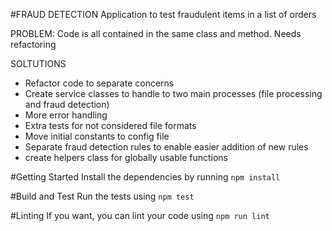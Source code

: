 #FRAUD DETECTION
Application to test fraudulent items in a list of orders

PROBLEM:
Code is all contained in the same class and method. Needs refactoring

SOLTUTIONS
- Refactor code to separate concerns
- Create service classes to handle to two main processes (file processing and fraud detection)
- More error handling
- Extra tests for not considered file formats
- Move initial constants to config file
- Separate fraud detection rules to enable easier addition of new rules
- create helpers class for globally usable functions

#Getting Started
Install the dependencies by running `npm install`

#Build and Test
Run the tests using `npm test`

#Linting
If you want, you can lint your code using `npm run lint`